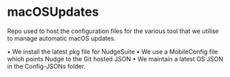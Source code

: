 # macOSUpdates
Repo used to host the configuration files for the various tool that we utilise to manage automatic macOS updates.

• We install the latest pkg file for NudgeSuite
• We use a MobileConfig file which points Nudge to the Git hosted JSON
• We maintain a latest OS JSON in the Config-JSONs folder.
